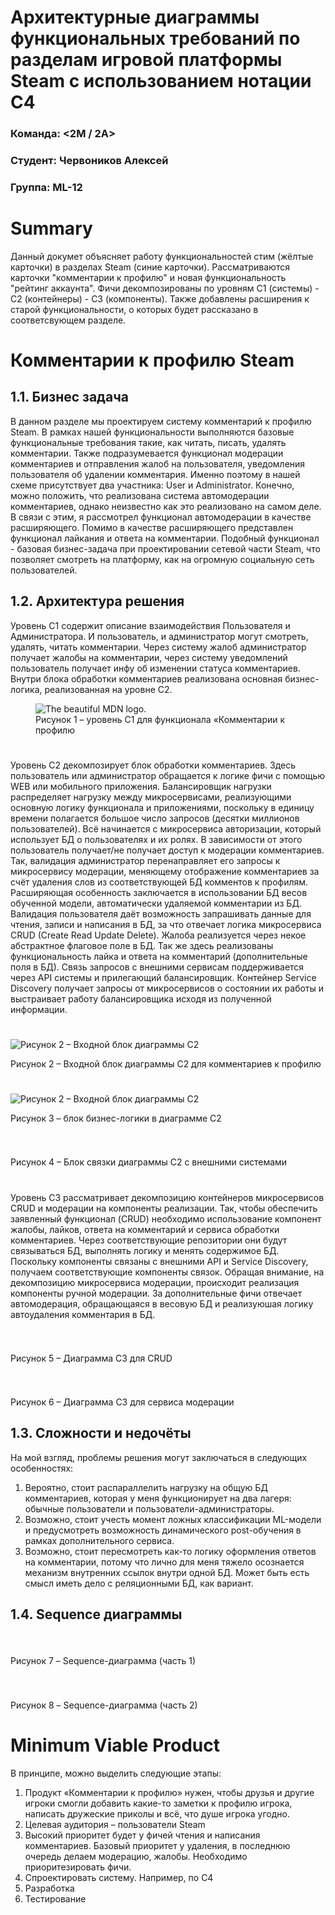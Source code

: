 Архитектурные диаграммы функциональных требований по разделам игровой платформы Steam с использованием нотации С4
=====================================================================================

### Команда: <2M / 2A> 
### Студент: Червоников Алексей
### Группа: ML-12

# Summary

Данный докумет объясняет работу функциональностей стим (жёлтые карточки) в разделах Steam (синие карточки). Рассматриваются карточки "комментарии к профилю" и новая функциональность "рейтинг аккаунта". Фичи декомпозированы по уровням С1 (системы) - С2 (контейнеры) - С3 (компоненты). Также добавлены расширения к старой функциональности, о которых будет рассказано в соответсвующем разделе.

# Комментарии к профилю Steam

## 1.1. Бизнес задача

В данном разделе мы проектируем систему комментарий к профилю Steam. В рамках нашей функциональности выполняются базовые функциональные требования такие, как читать, писать, удалять комментарии. Также подразумевается функционал модерации комментариев и отправления жалоб на пользователя, уведомления пользователя об удалении комментария. Именно поэтому в нашей схеме присутствует два участника: User и Administrator. Конечно, можно положить, что реализована система автомодерации комментариев, однако неизвестно как это реализовано на самом деле. В связи с этим, я рассмотрел функционал автомодерации в качестве расширяющего. Помимо в качестве расширяющего представлен функционал лайкания и ответа на комментарии.
Подобный функционал - базовая бизнес-задача при проектировании сетевой части Steam, что позволяет смотреть на платформу, как на огромную социальную сеть пользователей.

## 1.2.	Архитектура решения

Уровень С1 содержит описание взаимодействия Пользователя и Администратора. И пользователь, и администратор могут смотреть, удалять, читать комментарии. Через систему жалоб администратор получает жалобы на комментарии, через систему уведомлений пользователь получает инфу об изменении статуса комментариев. Внутри  блока обработки комментариев реализована основная бизнес-логика, реализованная на уровне С2.


<figure>
  <img
  src="images/C1_comments.png"
  alt="The beautiful MDN logo.">
  <figcaption>Рисунок 1 – уровень С1 для функционала «Комментарии к профилю</figcaption>
</figure>

#
Уровень С2 декомпозирует блок обработки комментариев. Здесь пользователь или администратор обращается к логике фичи с помощью WEB или мобильного приложения. Балансировщик нагрузки распределяет нагрузку между микросервисами, реализующими основную логику функционала и приложениями, поскольку в единицу времени полагается большое число запросов (десятки миллионов пользователей). Всё начинается с микросервиса авторизации, который использует БД о пользователях и их ролях. В зависимости от этого пользователь получает/не получает доступ к модерации комментариев. Так, валидация администратор перенаправляет его запросы к микросервису модерации, меняющему отображение комментариев за счёт удаления слов из соответствующей БД комментов к профилям. Расширяющая особенность заключается в использовании БД весов обученной модели, автоматически удаляемой комментарии из БД. Валидация пользователя даёт возможность запрашивать данные для чтения, записи и написания в БД, за что отвечает логика микросервиса CRUD (Create Read Update Delete). Жалоба реализуется через некое абстрактное флаговое поле в БД. Так же здесь реализованы функциональность лайка и ответа на комментарий (дополнительные поля в БД). Связь запросов с внешними сервисам поддерживается через API системы и прилегающий балансировщик. Контейнер Service Discovery получает запросы от микросервисов о состоянии их работы и выстраивает работу балансировщика исходя из полученной информации.

#
 <img
  src="images/C2_initial.png"
  alt="Рисунок 2 – Входной блок диаграммы С2">
  <figcaption>Рисунок 2 – Входной блок диаграммы С2 для комментариев к профилю</figcaption>
</figure>

#
 <img
  src="images/C2_end.png"
  alt="Рисунок 2 – Входной блок диаграммы С2">
  <figcaption>Рисунок 3 – блок бизнес-логики в диаграмме С2</figcaption>
</figure>

#
 <img
  src="images/C2_output.png"
  alt="">
  <figcaption>Рисунок 4 – Блок  связки диаграммы С2  с внешними системами</figcaption>
</figure>

#
Уровень С3 рассматривает декомпозицию контейнеров микросервисов CRUD и модерации на компоненты реализации. Так, чтобы обеспечить заявленный функционал (CRUD) необходимо использование компонент жалобы, лайков, ответа на комментарий и сервиса обработки комментариев. Через соответствующие репозитории они будут связываться БД, выполнять логику и менять содержимое БД. Поскольку компоненты связаны с внешними API и Service Discovery, получаем соответствующие компоненты связок. Обращая внимание, на декомпозицию микросервиса модерации, происходит реализация компоненты ручной модерации. За дополнительные фичи отвечает автомодерация, обращающаяся в весовую БД и реализуюшая логику автоудаления комментария в БД.

#
 <img
  src="images/C3_comment.png"
  alt="">
  <figcaption>Рисунок 5 – Диаграмма С3 для CRUD</figcaption>
</figure>

#
 <img
  src="images/C3_moderation.png"
  alt="">
  <figcaption>Рисунок 6 – Диаграмма С3 для сервиса модерации</figcaption>
</figure>

## 1.3. Сложности и недочёты

На мой взгляд, проблемы решения могут заключаться в следующих особенностях:
1)	Вероятно, стоит распараллелить нагрузку на общую БД комментариев, которая у меня функционирует на два лагеря: обычные пользователи и пользователи-администраторы.
2)	Возможно, стоит учесть момент ложных классификации ML-модели и предусмотреть возможность динамического post-обучения в рамках дополнительного сервиса.
3)	Возможно, стоит пересмотреть как-то логику оформления ответов на комментарии, потому что лично для меня тяжело осознается механизм внутренних ссылок внутри одной БД. Может быть есть смысл иметь дело с реляционными БД, как вариант.


## 1.4. Sequence диаграммы

#
 <img
  src="images/Sequence_diagram_start.png"
  alt="">
  <figcaption>Рисунок 7 – Sequence-диаграмма (часть 1)</figcaption>
</figure>

#
 <img
  src="images/Sequence_diagram_end.png"
  alt="">
  <figcaption>Рисунок 8 – Sequence-диаграмма (часть 2)</figcaption>
</figure>

# 

#	Minimum Viable Product
В принципе, можно выделить следующие этапы:
1)	Продукт «Комментарии к профилю» нужен, чтобы друзья и другие игроки смогли добавить какие-то заметки к профилю игрока, написать дружеские приколы и всё, что душе игрока угодно.
2)	Целевая аудитория – пользователи Steam
3)	Высокий приоритет будет у фичей чтения и написания комментариев. Базовый приоритет у удаления, в последнюю очередь делаем модерацию, жалобы. Необходимо приоритезировать фичи.
4) Спроектировать систему. Например, по С4
5) Разработка
6) Тестирование
